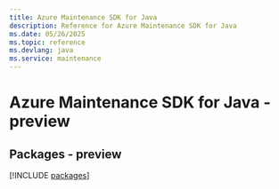```yaml
---
title: Azure Maintenance SDK for Java
description: Reference for Azure Maintenance SDK for Java
ms.date: 05/26/2025
ms.topic: reference
ms.devlang: java
ms.service: maintenance
---
```

# Azure Maintenance SDK for Java - preview
## Packages - preview
[!INCLUDE [packages](maintenance-index.md)]